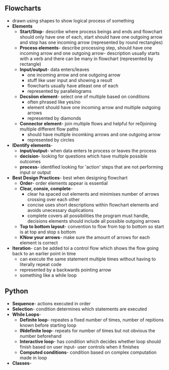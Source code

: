 ## Flowcharts
- drawn using shapes to show logical process of something
- **Elements**
	- **Start/Stop**- describe where process beings and ends and flowchart should only have one of each, start should have one outgoing arrow and stop has one incoming arrow (represented by round rectangles)
	- **Process elements**- describe processing step, should have one incoming arrow and one outgoing arrow- description usually starts with a verb and there can be many in flowchart (represented by rectangle)
	- **Input/output**- data enters/leaves
		- one incoming arrow and one outgoing arrow
		- stuff like user input and showing a result
		- flowcharts usually have atleast one of each
		- represented by parallelograms
	- **Decsiion element**- select one of multiple based on conditions
		- often phrased like yes/no
		- element should have one incoming arrow and multiple outgoing arrows
		- represented by diamonds
	- **Connector element**- join multiple flows and helpful for re0joining multiple different flow paths
		- should have multiple incomking arrows and one outgoing arrow
		- represented by circles
- **IDentify elements**-
	- **input/output**- when data enters te process or leaves the process
	- **decision**- looking for questions which have multiple possible outcomes
	- **process**- identified looking for 'action' steps that are not performing input or output
- **Best Design Practices**- best when designing flowchart
	- **Order**- order elements appear is essential
	- **Clear, consie, complete**- 
		- clear ha spaced out elements and minimises number of arrows crossing over each other
		- concise uses short descriptions within flowchart elements and avoids unecessary duplications
		- complete covers all possibilities the program must handle, decisions elements should include all possible outgoing arrows
	- **Top to bottom layout**- convention to flow from top to bottom so start is at top and stop s bottom
	- **KNow your arrows**- make sure the amount of arrows for each element is correct
- **Iteration**- can be added toi a control flow which shows the flow going back to an earlier point in time
	- can execute the same statement multiple times without having to literally repeat code
	- represented by a backwards pointing arrow
	- something like a while loop
## Python
- **Sequence**- actions executed in order
- **Selection**- condition determines which statements are executed
- **While Loops**-
	- **Definite loop**- repeates a fixed number of times, number of repitions known before starting loop
	- **INdefinite loop**- repeats for number of times but not obvious the number beforehand
	- **Interactive loop**- has condition which decides whether loop should finish based on user input- user controls when it finishes
	- **Computed conditions**- condition based on complex computation made in loop
- **Classes**- 